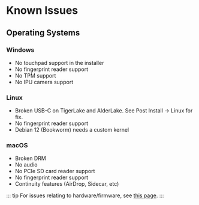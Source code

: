 # Known Issues


## Operating Systems

### Windows

* No touchpad support in the installer
* No fingerprint reader support
* No TPM support
* No IPU camera support

### Linux

* Broken USB-C on TigerLake and AlderLake. See Post Install -> Linux for fix.
* No fingerprint reader support
* Debian 12 (Bookworm) needs a custom kernel 

### macOS

* Broken DRM
* No audio
* No PCIe SD card reader support
* No fingerprint reader support
* Continuity features (AirDrop, Sidecar, etc)

::: tip
For issues relating to hardware/firmware, see [this page](../firmware/known-issues).
:::
